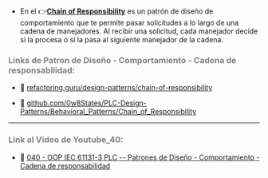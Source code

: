 
- En el 👉[**Chain of Responsibility**](https://refactoring.guru/es/design-patterns/chain-of-responsibility) es un patrón de diseño de comportamiento que te permite pasar solicitudes a lo largo de una cadena de manejadores. Al recibir una solicitud, cada manejador decide si la procesa o si la pasa al siguiente manejador de la cadena.

### <span style="color:grey">Links de Patron de Diseño - Comportamiento - Cadena de responsabilidad:</span>

- 🔗 [refactoring.guru/design-patterns/chain-of-responsibility](https://refactoring.guru/design-patterns/chain-of-responsibility)

- 🔗 [github.com/0w8States/PLC-Design-Patterns/Behavioral_Patterns/Chain_of_Responsibility](https://github.com/0w8States/PLC-Design-Patterns/tree/master/Behavioral_Patterns/Chain_of_Responsibility)
***
### <span style="color:grey">Link al Video de Youtube_40:</span>
- 🔗 [040 - OOP IEC 61131-3 PLC -- Patrones de Diseño - Comportamiento - Cadena de responsabilidad]()